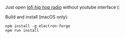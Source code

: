 Just open [lofi hip hop radio](https://www.youtube.com/watch?v=jfKfPfyJRdk) without youtube interface (:

Build and install (macOS only):
```shell
npm install -g electron-forge
npm run install
```
